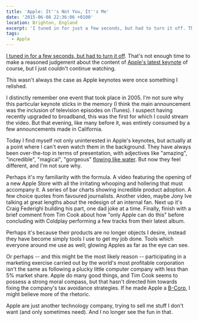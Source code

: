 ```yaml
---
title: 'Apple: It''s Not You, It''s Me'
date: '2015-06-08 22:36:06 +0100'
location: Brighton, England
excerpt: 'I tuned in for just a few seconds, but had to turn it off. That''s not enough time to make a reasoned judgement about the content of Apple''s latest keynote of course, but I just couldn''t continue watching.'
tags:
  - Apple
---
```

[I tuned in for a few seconds, but had to turn it off][1]. That's not enough time to make a reasoned judgement about the content of [Apple's latest keynote][2] of course, but I just couldn't continue watching.

This wasn't always the case as Apple keynotes were once something I relished.

I distinctly remember one event that took place in 2005. I'm not sure why this particular keynote sticks in the memory (I think the main announcement was the inclusion of television episodes on iTunes). I suspect having recently upgraded to broadband, this was the first for which I could stream the video. But that evening, like many before it, was entirely consumed by a few announcements made in California.

Today I find myself not only uninterested in Apple's keynotes, but actually at a point where I can't even watch them in the background. They have always been over-the-top in terms of presentation, with adjectives like "amazing", "incredible", "magical", "gorgeous" [flowing like water][3]. But now they feel different, and I'm not sure why.

Perhaps it's my familiarity with the formula. A video featuring the opening of a new Apple Store with all the irritating whooping and hollering that must accompany it. A series of bar charts showing incredible product adoption. A few choice quotes from favoured journalists. Another video, maybe Jony Ive talking at great lengths about the redesign of an internal fan. Next up it's Craig Federighi building his part, one dad joke at a time. Finally, finish with a brief comment from Tim Cook about how "only Apple can do this" before concluding with Coldplay performing a few tracks from their latest album.

Perhaps it's because their products are no longer objects I desire, instead they have become simply tools I use to get my job done. Tools which everyone around me use as well; glowing Apples as far as the eye can see.

Or perhaps -- and this might be the most likely reason -- participating in a marketing exercise carried out by the world's most profitable corporation isn't the same as following a plucky little computer company with less than 5% market share. Apple do many good things, and Tim Cook seems to possess a strong moral compass, but that hasn't directed him towards fixing the company's tax avoidance strategies. If he made Apple a [B-Corp][4], I might believe more of the rhetoric.

Apple are just another technology company, trying to sell me stuff I don't want (and only sometimes need). And I no longer see the fun in that.

[1]: https://twitter.com/paulrobertlloyd/status/607965028705267713
[2]: http://www.apple.com/live/2015-june-event/
[3]: https://www.youtube.com/video/Nx7v815bYUw
[4]: http://en.wikipedia.org/wiki/Benefit_corporation

